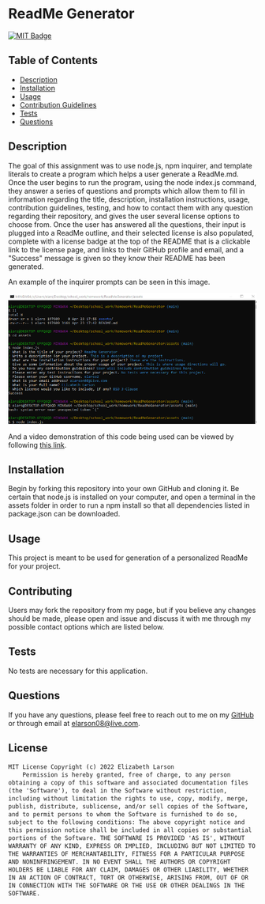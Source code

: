 # ReadMe Generator

[![MIT Badge](https://img.shields.io/badge/License-MIT-yellow.svg)](https://mit-license.org/)

## Table of Contents

- [Description](#description)
- [Installation](#installation)
- [Usage](#usage)
- [Contribution Guidelines](#contributing)
- [Tests](#tests)
- [Questions](#questions)

## Description

The goal of this assignment was to use node.js, npm inquirer, and template literals to create a program which helps a user generate a ReadMe.md. Once the user begins to run the program, using the node index.js command, they answer a series of questions and prompts which allow them to fill in information regarding the title, description, installation instructions, usage, contribution guidelines, testing, and how to contact them with any question regarding their repository, and gives the user several license options to choose from. Once the user has answered all the questions, their input is plugged into a ReadMe outline, and their selected license is also populated, complete with a license badge at the top of the README that is a clickable link to the license page, and links to their GitHub profile and email, and a "Success" message is given so they know their README has been generated.

An example of the inquirer prompts can be seen in this image.

![terminal example image](./assets/terminalImg.png)

And a video demonstration of this code being used can be viewed by following [this link](https://youtu.be/8yj803iLvhk).

## Installation

Begin by forking this repository into your own GitHub and cloning it. Be certain that node.js is installed on your computer, and open a terminal in the assets folder in order to run a npm install so that all dependencies listed in package.json can be downloaded.

## Usage

This project is meant to be used for generation of a personalized ReadMe for your project.

## Contributing

Users may fork the repository from my page, but if you believe any changes should be made, please open and issue and discuss it with me through my possible contact options which are listed below.

## Tests

No tests are necessary for this application.

## Questions

If you have any questions, please feel free to reach out to me on my [GitHub](github.com/elarso2) or through email at elarson08@live.com.

## License

    MIT License Copyright (c) 2022 Elizabeth Larson
        Permission is hereby granted, free of charge, to any person obtaining a copy of this software and associated documentation files (the 'Software'), to deal in the Software without restriction, including without limitation the rights to use, copy, modify, merge, publish, distribute, sublicense, and/or sell copies of the Software, and to permit persons to whom the Software is furnished to do so, subject to the following conditions: The above copyright notice and this permission notice shall be included in all copies or substantial portions of the Software. THE SOFTWARE IS PROVIDED 'AS IS', WITHOUT WARRANTY OF ANY KIND, EXPRESS OR IMPLIED, INCLUDING BUT NOT LIMITED TO THE WARRANTIES OF MERCHANTABILITY, FITNESS FOR A PARTICULAR PURPOSE AND NONINFRINGEMENT. IN NO EVENT SHALL THE AUTHORS OR COPYRIGHT HOLDERS BE LIABLE FOR ANY CLAIM, DAMAGES OR OTHER LIABILITY, WHETHER IN AN ACTION OF CONTRACT, TORT OR OTHERWISE, ARISING FROM, OUT OF OR IN CONNECTION WITH THE SOFTWARE OR THE USE OR OTHER DEALINGS IN THE SOFTWARE.
